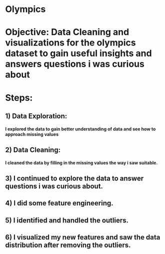 # Olympics
# Objective: Data Cleaning and visualizations for the olympics dataset to gain useful insights and answers questions i was curious about
# Steps:
## 1) Data Exploration:
#### I explored the data to gain better understanding of data and see how to approach missing values
## 2) Data Cleaning:
#### I cleaned the data by filling in the missing values the way i saw suitable.
## 3) I continued to explore the data to answer questions i was curious about.
## 4) I did some feature engineering.
## 5) I identified and handled the outliers.
## 6) I visualized my new features and saw the data distribution after removing the outliers.
